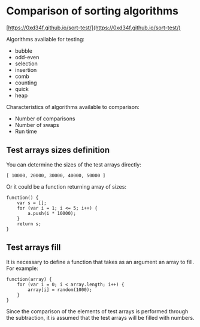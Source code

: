# Comparison of sorting algorithms

[https://0xd34f.github.io/sort-test/](https://0xd34f.github.io/sort-test/)

Algorithms available for testing:

* bubble
* odd-even
* selection
* insertion
* comb
* counting
* quick
* heap

Characteristics of algorithms available to comparison:
* Number of comparisons
* Number of swaps
* Run time

## Test arrays sizes definition

You can determine the sizes of the test arrays directly:
```
[ 10000, 20000, 30000, 40000, 50000 ]
```
Or it could be a function returning array of sizes:
```
function() {
    var s = [];
    for (var i = 1; i <= 5; i++) {
        a.push(i * 10000);
    }
    return s;
}
```

## Test arrays fill

It is necessary to define a function that takes as an argument an array to fill. For example:
```
function(array) {
    for (var i = 0; i < array.length; i++) {
        array[i] = random(1000);
    }
}
```
Since the comparison of the elements of test arrays is performed through the subtraction, it is assumed that the test arrays will be filled with numbers.
